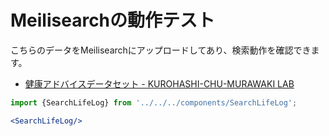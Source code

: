 # Meilisearchの動作テスト

こちらのデータをMeilisearchにアップロードしてあり、検索動作を確認できます。

- [健康アドバイスデータセット - KUROHASHI-CHU-MURAWAKI LAB](https://nlp.ist.i.kyoto-u.ac.jp/index.php?%E5%81%A5%E5%BA%B7%E3%82%A2%E3%83%89%E3%83%90%E3%82%A4%E3%82%B9%E3%83%87%E3%83%BC%E3%82%BF%E3%82%BB%E3%83%83%E3%83%88)

```js (import)
import {SearchLifeLog} from '../../../components/SearchLifeLog';
```

```jsx (include)
<SearchLifeLog/>
```
